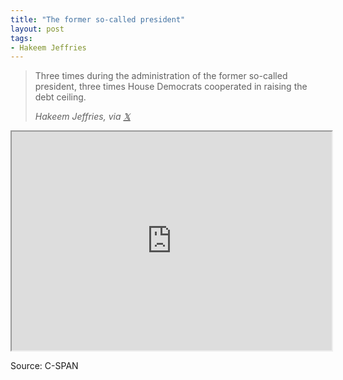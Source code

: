 ```yaml
---
title: "The former so-called president"
layout: post
tags:
- Hakeem Jeffries
---
```


> Three times during the administration of the former so-called president, three times House Democrats cooperated in raising the debt ceiling.
>
> <cite>Hakeem Jeffries, via [𝕏](https://x.com)</cite>

<iframe width="512" height="350" src="https://www.c-span.org/video/standalone/?c5044771/user-clip-hakeem-jeffries-calls-trump-so-called-president"></iframe>

Source: C-SPAN
